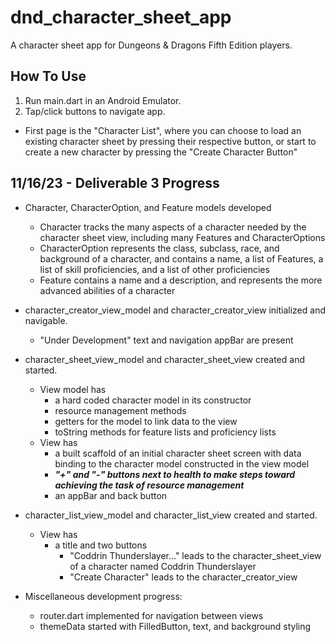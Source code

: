 # dnd_character_sheet_app

A character sheet app for Dungeons & Dragons Fifth Edition players.

## How To Use

1. Run main.dart in an Android Emulator.
2. Tap/click buttons to navigate app.
  - First page is the "Character List", where you can choose to load an existing character sheet by pressing their respective button, or start to create a new character by pressing the "Create Character Button"

## 11/16/23 - Deliverable 3 Progress

- Character, CharacterOption, and Feature models developed
  - Character tracks the many aspects of a character needed by the character sheet view, including many Features and CharacterOptions
  - CharacterOption represents the class, subclass, race, and background of a character, and contains a name, a list of Features, a list of skill proficiencies, and a list of other proficiencies
  - Feature contains a name and a description, and represents the more advanced abilities of a character

- character_creator_view_model and character_creator_view initialized and navigable.
  - "Under Development" text and navigation appBar are present

- character_sheet_view_model and character_sheet_view created and started.
  - View model has
    -  a hard coded character model in its constructor
    -  resource management methods
    -  getters for the model to link data to the view
    -  toString methods for feature lists and proficiency lists
  - View has
    - a built scaffold of an initial character sheet screen with data binding to the character model constructed in the view model
    - ***"+" and "-" buttons next to health to make steps toward achieving the task of resource management***
    - an appBar and back button
   
- character_list_view_model and character_list_view created and started.
  - View has
    - a title and two buttons
      - "Coddrin Thunderslayer..." leads to the character_sheet_view of a character named Coddrin Thunderslayer
      - "Create Character" leads to the character_creator_view
     
- Miscellaneous development progress:
  - router.dart implemented for navigation between views
  - themeData started with FilledButton, text, and background styling 
